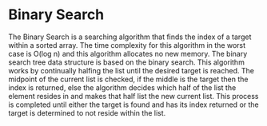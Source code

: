 # Binary Search
The Binary Search is a searching algorithm that finds the index of a target within a sorted array. The time complexity for this algorithm in the worst case is O(log n) and this algorithm allocates no new memory. The binary search tree data structure is based on the binary search. This algorithm works by continually halfing the list until the desired target is reached. The midpoint of the current list is checked, if the middle is the target then the index is returned, else the algorithm decides which half of the list the element resides in and makes that half list the new current list. This process is completed until either the target is found and has its index returned or the target is determined to not reside within the list. 
